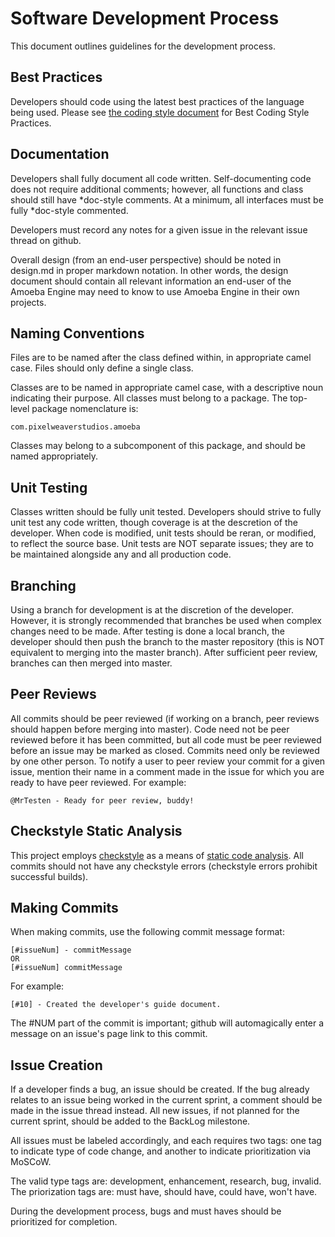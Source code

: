 Software Development Process
============================

This document outlines guidelines for the development process.

Best Practices
--------------

Developers should code using the latest best practices of the language being used. Please see [the coding style document](coding_style.md) for Best Coding Style Practices.

Documentation
-------------

Developers shall fully document all code written. Self-documenting code does not require additional comments; however, all functions and class should still have *doc-style comments. At a minimum, all interfaces must be fully *doc-style commented.

Developers must record any notes for a given issue in the relevant issue thread on github.

Overall design (from an end-user perspective) should be noted in design.md in proper markdown notation. In other words, the design document should contain all relevant information an end-user of the Amoeba Engine may need to know to use Amoeba Engine in their own projects.

Naming Conventions
------------------

Files are to be named after the class defined within, in appropriate camel case. Files should only define a single class.

Classes are to be named in appropriate camel case, with a descriptive noun indicating their purpose. All classes must belong to a package. The top-level package nomenclature is:

	com.pixelweaverstudios.amoeba

Classes may belong to a subcomponent of this package, and should be named appropriately.

Unit Testing
------------

Classes written should be fully unit tested. Developers should strive to fully unit test any code written, though coverage is at the descretion of the developer. When code is modified, unit tests should be reran, or modified, to reflect the source base. Unit tests are NOT separate issues; they are to be maintained alongside any and all production code.

Branching
---------

Using a branch for development is at the discretion of the developer. However, it is strongly recommended that branches be used when complex changes need to be made. After testing is done a local branch, the developer should then push the branch to the master repository (this is NOT equivalent to merging into the master branch). After sufficient peer review, branches can then merged into master.

Peer Reviews
------------

All commits should be peer reviewed (if working on a branch, peer reviews should happen before merging into master). Code need not be peer reviewed before it has been committed, but all code must be peer reviewed before an issue may be marked as closed. Commits need only be reviewed by one other person. To notify a user to peer review your commit for a given issue, mention their name in a comment made in the issue for which you are ready to have peer reviewed. For example:

	@MrTesten - Ready for peer review, buddy!

Checkstyle Static Analysis
--------------------------

This project employs [checkstyle](http://checkstyle.sourceforge.net) as a means of [static code analysis](http://en.wikipedia.org/wiki/Static_program_analysis). All commits should not have any checkstyle errors (checkstyle errors prohibit successful builds).

Making Commits
--------------

When making commits, use the following commit message format:

	[#issueNum] - commitMessage
	OR
	[#issueNum] commitMessage

For example:

	[#10] - Created the developer's guide document.

The #NUM part of the commit is important; github will automagically enter a message on an issue's page link to this commit.

Issue Creation
--------------

If a developer finds a bug, an issue should be created. If the bug already relates to an issue being worked in the current sprint, a comment should be made in the issue thread instead. All new issues, if not planned for the current sprint, should be added to the BackLog milestone.

All issues must be labeled accordingly, and each requires two tags: one tag to indicate type of code change, and another to indicate prioritization via MoSCoW.

The valid type tags are: development, enhancement, research, bug, invalid.
The priorization tags are: must have, should have, could have, won't have.

During the development process, bugs and must haves should be prioritized for completion.

